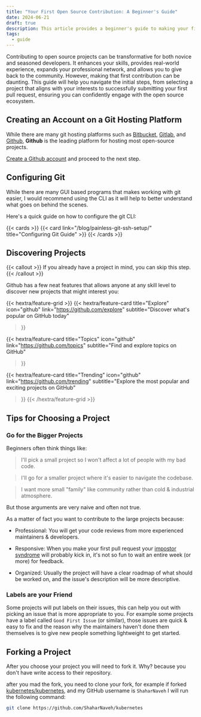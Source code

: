 ```yaml
---
title: "Your First Open Source Contribution: A Beginner's Guide"
date: 2024-06-21
draft: true
description: This article provides a beginner's guide to making your first open source contribution, covering project selection and the submission process
tags:
  - guide
---
```


Contributing to open source projects can be transformative for both novice and seasoned developers. It enhances your skills, provides real-world experience, expands your professional network, and allows you to give back to the community. However, making that first contribution can be daunting. This guide will help you navigate the initial steps, from selecting a project that aligns with your interests to successfully submitting your first pull request, ensuring you can confidently engage with the open source ecosystem.

## Creating an Account on a Git Hosting Platform

While there are many git hosting platforms such as [Bitbucket](https://bitbucket.org/), [Gitlab](https://gitlab.com/), and [Github](https://github.com/), **Github** is the leading platform for hosting most open-source projects.

[Create a Github account](https://github.com/signup) and proceed to the next step.

## Configuring Git
While there are many GUI based programs that makes working with git easier, I would recommend using the CLI as it will help to better understand what goes on behind the scenes.

Here's a quick guide on how to configure the git CLI:

{{< cards >}}
{{< card link="/blog/painless-git-ssh-setup/" title="Configuring Git Guide" >}}
{{< /cards >}} 

## Discovering Projects

{{< callout >}}
If you already have a project in mind, you can skip this step.
{{< /callout >}}

Github has a few neat features that allows anyone at any skill level to discover new projects that might interest you:

{{< hextra/feature-grid >}}
{{< hextra/feature-card
    title="Explore"
    icon="github"
    link="https://github.com/explore"
    subtitle="Discover what's popular on GitHub today"
>}}

{{< hextra/feature-card
    title="Topics"
    icon="github"
    link="https://github.com/topics"
    subtitle="Find and explore topics on GitHub"
>}}

{{< hextra/feature-card
    title="Trending"
    icon="github"
    link="https://github.com/trending"
    subtitle="Explore the most popular and exciting projects on GitHub"
>}}
{{< /hextra/feature-grid >}}

## Tips for Choosing a Project 
### Go for the Bigger Projects
Beginners often think things like:

> I'll pick a small project so I won't affect a lot of people with my bad code.

> I'll go for a smaller project where it's easier to navigate the codebase.

> I want more small "family" like community rather than cold & industrial atmosphere.

But those arguments are very naive and often not true.

As a matter of fact you want to contribute to the large projects because:

- Professional: You will get your code reviews from more experienced maintainers & developers.
  
- Responsive: When you make your first pull request your [impostor syndrome](https://en.m.wikipedia.org/wiki/Impostor_syndrome) will probably kick in, it's not so fun to wait an entire week (or more) for feedback.
  
- Organized: Usually the project will have a clear roadmap of what should be worked on, and the issue's description will be more descriptive.

### Labels are your Friend 
Some projects will put labels on  their issues, this can help you out with picking an issue that is more appropriate to you.
For example some projects have a label called `Good First Issue` (or similar), those issues are quick & easy to fix and the reason why the maintainers haven't done them themselves is to give new people something lightweight to get started.

## Forking a Project 
After you choose your project you will need to fork it. Why? because you don't have write access to their repository.

after you mad the fork, you need to clone your fork, for example if forked [kubernetes/kubernetes](https://github.com/kubernetes/kubernetes), and my GitHub username is `ShaharNaveh` I will run the following command:

```bash
git clone https://github.com/ShaharNaveh/kubernetes
```
